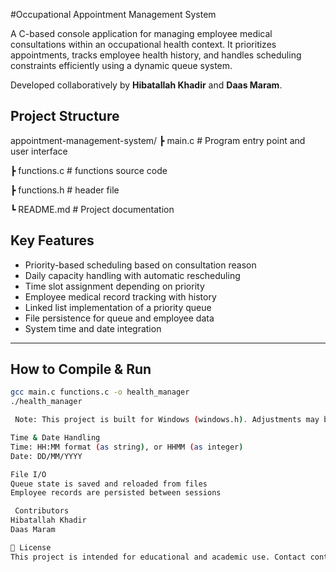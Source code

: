 #Occupational Appointment Management System

A C-based console application for managing employee medical consultations within an occupational health context. It prioritizes appointments, tracks employee health history, and handles scheduling constraints efficiently using a dynamic queue system.

 Developed collaboratively by **Hibatallah Khadir** and **Daas Maram**.


##  Project Structure

appointment-management-system/
┣  main.c # Program entry point and user interface

┣  functions.c # functions source code

┣  functions.h # header file

┗  README.md # Project documentation


## Key Features

- Priority-based scheduling based on consultation reason
- Daily capacity handling with automatic rescheduling
- Time slot assignment depending on priority
- Employee medical record tracking with history
- Linked list implementation of a priority queue
- File persistence for queue and employee data
- System time and date integration

---

##  How to Compile & Run

```bash
gcc main.c functions.c -o health_manager
./health_manager

 Note: This project is built for Windows (windows.h). Adjustments may be needed for Linux.

Time & Date Handling
Time: HH:MM format (as string), or HHMM (as integer)
Date: DD/MM/YYYY

File I/O
Queue state is saved and reloaded from files
Employee records are persisted between sessions

 Contributors
Hibatallah Khadir
Daas Maram 

📜 License
This project is intended for educational and academic use. Contact contributors for collaboration or reuse permissions.
